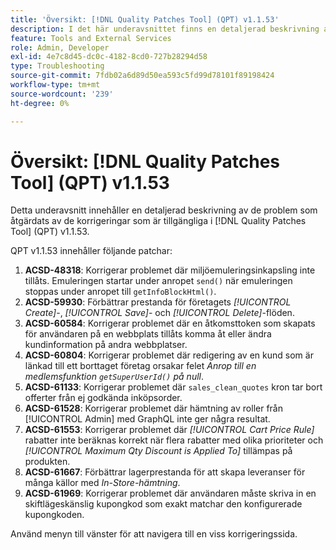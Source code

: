 ```yaml
---
title: 'Översikt: [!DNL Quality Patches Tool] (QPT) v1.1.53'
description: I det här underavsnittet finns en detaljerad beskrivning av de problem som åtgärdats av de korrigeringar som finns i  [!DNL Quality Patches Tool] (QPT) v1.1.53.
feature: Tools and External Services
role: Admin, Developer
exl-id: 4e7c8d45-dc0c-4182-8cd0-727b28294d58
type: Troubleshooting
source-git-commit: 7fdb02a6d89d50ea593c5fd99d78101f89198424
workflow-type: tm+mt
source-wordcount: '239'
ht-degree: 0%

---
```


# Översikt: [!DNL Quality Patches Tool] (QPT) v1.1.53

Detta underavsnitt innehåller en detaljerad beskrivning av de problem som åtgärdats av de korrigeringar som är tillgängliga i [!DNL Quality Patches Tool] (QPT) v1.1.53.

QPT v1.1.53 innehåller följande patchar:

1. **ACSD-48318**: Korrigerar problemet där miljöemuleringsinkapsling inte tillåts. Emuleringen startar under anropet `send()` när emuleringen stoppas under anropet till `getInfoBlockHtml()`.
1. **ACSD-59930**: Förbättrar prestanda för företagets *[!UICONTROL Create]*-, *[!UICONTROL Save]*- och *[!UICONTROL Delete]*-flöden.
1. **ACSD-60584**: Korrigerar problemet där en åtkomsttoken som skapats för användaren på en webbplats tillåts komma åt eller ändra kundinformation på andra webbplatser.
1. **ACSD-60804**: Korrigerar problemet där redigering av en kund som är länkad till ett borttaget företag orsakar felet *Anrop till en medlemsfunktion `getSuperUserId()` på null*.
1. **ACSD-61133**: Korrigerar problemet där `sales_clean_quotes` kron tar bort offerter från ej godkända inköpsorder.
1. **ACSD-61528**: Korrigerar problemet där hämtning av roller från [!UICONTROL Admin] med GraphQL inte ger några resultat.
1. **ACSD-61553**: Korrigerar problemet där *[!UICONTROL Cart Price Rule]* rabatter inte beräknas korrekt när flera rabatter med olika prioriteter och *[!UICONTROL Maximum Qty Discount is Applied To]* tillämpas på produkten.
1. **ACSD-61667**: Förbättrar lagerprestanda för att skapa leveranser för många källor med *In-Store-hämtning*.
1. **ACSD-61969**: Korrigerar problemet där användaren måste skriva in en skiftlägeskänslig kupongkod som exakt matchar den konfigurerade kupongkoden.

Använd menyn till vänster för att navigera till en viss korrigeringssida.
